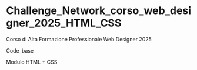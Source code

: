 # Challenge_Network_corso_web_designer_2025_HTML_CSS

Corso di Alta Formazione Professionale Web Designer 2025

Code_base

Modulo HTML + CSS
